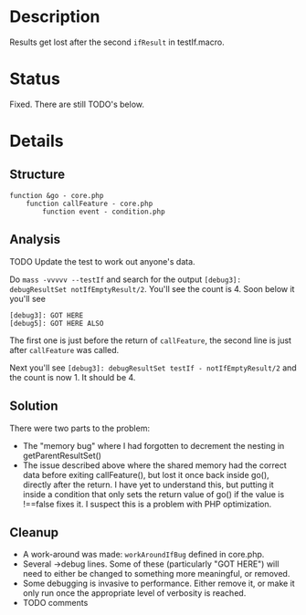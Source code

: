 # Description

Results get lost after the second `ifResult` in testIf.macro. 

# Status

Fixed. There are still TODO's below.

# Details

## Structure

    function &go - core.php
        function callFeature - core.php
            function event - condition.php
    
## Analysis

TODO Update the test to work out anyone's data.

Do `mass -vvvvv --testIf` and search for the output `[debug3]: debugResultSet notIfEmptyResult/2`. You'll see the count is 4. Soon below it you'll see

    [debug3]: GOT HERE                                                                                                                                                                              
    [debug5]: GOT HERE ALSO                                                                                                                                                                         

The first one is just before the return of `callFeature`, the second line is just after `callFeature` was called.

Next you'll see `[debug3]: debugResultSet testIf - notIfEmptyResult/2` and the count is now 1. It should be 4.

## Solution

There were two parts to the problem:

* The "memory bug" where I had forgotten to decrement the nesting in getParentResultSet()
* The issue described above where the shared memory had the correct data before exiting callFeature(), but lost it once back inside go(), directly after the return. I have yet to understand this, but putting it inside a condition that only sets the return value of go() if the value is !==false fixes it. I suspect this is a problem with PHP optimization.

## Cleanup

* A work-around was made: `workAroundIfBug` defined in core.php.
* Several ->debug lines. Some of these (particularly "GOT HERE") will need to either be changed to something more meaningful, or removed.
* Some debugging is invasive to performance. Either remove it, or make it only run once the appropriate level of verbosity is reached.
* TODO comments
